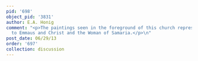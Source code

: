 ```yaml
---
pid: '698'
object_pid: '3831'
author: E.A. Honig
comment: "<p>The paintings seen in the foreground of this church represent the Journey
  to Emmaus and Christ and the Woman of Samaria.</p>\n"
post_date: 06/29/13
order: '697'
collection: discussion
---
```

